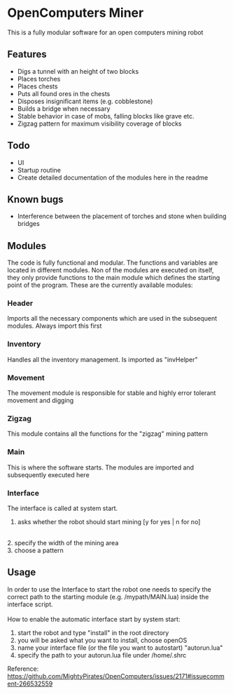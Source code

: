 # OpenComputers Miner

This is a fully modular software for an open computers mining robot

## Features

* Digs a tunnel with an height of two blocks
* Places torches
* Places chests
* Puts all found ores in the chests
* Disposes insignificant items (e.g. cobblestone)
* Builds a bridge when necessary
* Stable behavior in case of mobs, falling blocks like grave etc.
* Zigzag pattern for maximum visibility coverage of blocks

## Todo

* UI
* Startup routine
* Create detailed documentation of the modules here in the readme

## Known bugs

* Interference between the placement of torches and stone when building bridges

## Modules

The code is fully functional and modular. The functions and variables are located in different modules. Non of the modules are executed on itself, they only provide functions to the main module which defines the starting point of the program. These are the currently available modules:

### Header

Imports all the necessary components which are used in the subsequent modules. Always import this first 

### Inventory

Handles all the inventory management. Is imported as "invHelper"

### Movement

The movement module is responsible for stable and highly error tolerant movement and digging

### Zigzag

This module contains all the functions for the "zigzag" mining pattern

### Main

This is where the software starts. The modules are imported and subsequently executed here

### Interface
The interface is called at system start.
<br/>
1. asks whether the robot should start mining [y for yes | n for no]
<br/>
2. specify the width of the mining area
<br/>
3. choose a pattern


## Usage
In order to use the Interface to start the robot one needs to specify the correct path to the starting module (e.g. /mypath/MAIN.lua) inside the interface script.
<br/>
<br/>
How to enable the automatic interface start by system start:
<br/>
1. start the robot and type "install" in the root directory<br/>
2. you will be asked what you want to install, choose openOS<br/>
3. name your interface file (or the file you want to autostart) "autorun.lua"<br/>
4. specify the path to your autorun.lua file under /home/.shrc<br/>

Reference:<br/>
https://github.com/MightyPirates/OpenComputers/issues/2171#issuecomment-266532559 <br/>
